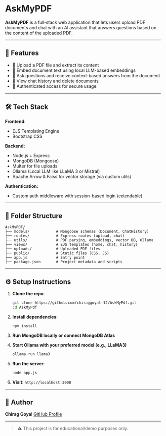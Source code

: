 # AskMyPDF

**AskMyPDF** is a full-stack web application that lets users upload PDF documents and chat with an AI assistant that answers questions based on the content of the uploaded PDF.

---

## 🚀 Features

* 📄 Upload a PDF file and extract its content
* 🧠 Embed document text using local LLM-based embeddings
* 💬 Ask questions and receive context-based answers from the document
* 🧾 View chat history and delete documents
* 🔐 Authenticated access for secure usage

---

## 🛠️ Tech Stack

**Frontend:**

* EJS Templating Engine
* Bootstrap CSS

**Backend:**

* Node.js + Express
* MongoDB (Mongoose)
* Multer for file uploads
* Ollama (Local LLM like LLaMA 3 or Mistral)
* Apache Arrow & Faiss for vector storage (via custom utils)

**Authentication:**

* Custom auth middleware with session-based login (extendable)

---

## 📂 Folder Structure

```
AskMyPDF/
├── models/            # Mongoose schemas (Document, ChatHistory)
├── routes/            # Express routes (upload, chat)
├── utils/             # PDF parsing, embeddings, vector DB, Ollama
├── views/             # EJS templates (home, chat, history)
├── uploads/           # Uploaded PDF files
├── public/            # Static files (CSS, JS)
├── app.js             # Entry point
├── package.json       # Project metadata and scripts
```

---

## ⚙️ Setup Instructions

1. **Clone the repo**:

   ```bash
   git clone https://github.com/chiraggoyal-12/AskMyPdf.git
   cd AskMyPdf
   ```

2. **Install dependencies**:

   ```bash
   npm install
   ```

3. **Run MongoDB locally or connect MongoDB Atlas**

4. **Start Ollama with your preferred model (e.g., LLaMA3)**

   ```bash
   ollama run llama3
   ```

5. **Run the server**:

   ```bash
   node app.js
   ```

6. **Visit**: `http://localhost:3000`

---

## 🙌 Author

**Chirag Goyal**
[GitHub Profile](https://github.com/chiraggoyal-12)

---

> ⚠️ This project is for educational/demo purposes only.

